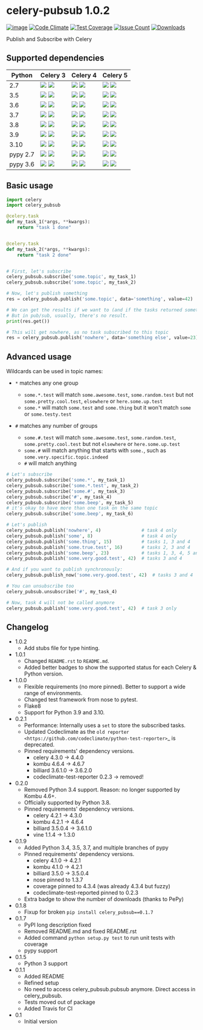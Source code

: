 # celery-pubsub 1.0.2


[![image](https://travis-ci.org/Mulugruntz/celery-pubsub.svg?branch=master)](https://travis-ci.org/Mulugruntz/celery-pubsub)
[![Code Climate](https://codeclimate.com/github/Mulugruntz/celery-pubsub/badges/gpa.svg)](https://codeclimate.com/github/Mulugruntz/celery-pubsub)
[![Test Coverage](https://codeclimate.com/github/Mulugruntz/celery-pubsub/badges/coverage.svg)](https://codeclimate.com/github/Mulugruntz/celery-pubsub/coverage)
[![Issue Count](https://codeclimate.com/github/Mulugruntz/celery-pubsub/badges/issue_count.svg)](https://codeclimate.com/github/Mulugruntz/celery-pubsub)
[![Downloads](https://pepy.tech/badge/celery-pubsub)](https://pepy.tech/project/celery-pubsub)

Publish and Subscribe with Celery

## Supported dependencies

| Python   | Celery 3                                                              | Celery 4                                                              | Celery 5                                                              |
|----------|-----------------------------------------------------------------------|-----------------------------------------------------------------------|-----------------------------------------------------------------------|
| 2.7      | ![][badge-m_linux_2.7_celery3] ![][badge-t_linux_2.7_celery3]         | ![][badge-m_linux_2.7_celery4] ![][badge-t_linux_2.7_celery4]         | ![][badge-m_linux_2.7_celery5] ![][badge-t_linux_2.7_celery5]         |
| 3.5      | ![][badge-m_linux_3.5_celery3] ![][badge-t_linux_3.5_celery3]         | ![][badge-m_linux_3.5_celery4] ![][badge-t_linux_3.5_celery4]         | ![][badge-m_linux_3.5_celery5] ![][badge-t_linux_3.5_celery5]         |
| 3.6      | ![][badge-m_linux_3.6_celery3] ![][badge-t_linux_3.6_celery3]         | ![][badge-m_linux_3.6_celery4] ![][badge-t_linux_3.6_celery4]         | ![][badge-m_linux_3.6_celery5] ![][badge-t_linux_3.6_celery5]         |
| 3.7      | ![][badge-m_linux_3.7_celery3] ![][badge-t_linux_3.7_celery3]         | ![][badge-m_linux_3.7_celery4] ![][badge-t_linux_3.7_celery4]         | ![][badge-m_linux_3.7_celery5] ![][badge-t_linux_3.7_celery5]         |
| 3.8      | ![][badge-m_linux_3.8_celery3] ![][badge-t_linux_3.8_celery3]         | ![][badge-m_linux_3.8_celery4] ![][badge-t_linux_3.8_celery4]         | ![][badge-m_linux_3.8_celery5] ![][badge-t_linux_3.8_celery5]         |
| 3.9      | ![][badge-m_linux_3.9_celery3] ![][badge-t_linux_3.9_celery3]         | ![][badge-m_linux_3.9_celery4] ![][badge-t_linux_3.9_celery4]         | ![][badge-m_linux_3.9_celery5] ![][badge-t_linux_3.9_celery5]         |
| 3.10     | ![][badge-m_linux_3.10_celery3] ![][badge-t_linux_3.10_celery3]       | ![][badge-m_linux_3.10_celery4] ![][badge-t_linux_3.10_celery4]       | ![][badge-m_linux_3.10_celery5] ![][badge-t_linux_3.10_celery5]       |
| pypy 2.7 | ![][badge-m_linux_pypy2.7_celery3] ![][badge-t_linux_pypy2.7_celery3] | ![][badge-m_linux_pypy2.7_celery4] ![][badge-t_linux_pypy2.7_celery4] | ![][badge-m_linux_pypy2.7_celery5] ![][badge-t_linux_pypy2.7_celery5] |
| pypy 3.6 | ![][badge-m_linux_pypy3.6_celery3] ![][badge-t_linux_pypy3.6_celery3] | ![][badge-m_linux_pypy3.6_celery4] ![][badge-t_linux_pypy3.6_celery4] | ![][badge-m_linux_pypy3.6_celery5] ![][badge-t_linux_pypy3.6_celery5] |


## Basic usage

```python
import celery
import celery_pubsub

@celery.task
def my_task_1(*args, **kwargs):
    return "task 1 done"


@celery.task
def my_task_2(*args, **kwargs):
    return "task 2 done"


# First, let's subscribe
celery_pubsub.subscribe('some.topic', my_task_1)
celery_pubsub.subscribe('some.topic', my_task_2)

# Now, let's publish something
res = celery_pubsub.publish('some.topic', data='something', value=42)

# We can get the results if we want to (and if the tasks returned something)
# But in pub/sub, usually, there's no result.
print(res.get())

# This will get nowhere, as no task subscribed to this topic
res = celery_pubsub.publish('nowhere', data='something else', value=23)
```

## Advanced usage

Wildcards can be used in topic names:

* ``*`` matches any one group
   * ``some.*.test`` will match ``some.awesome.test``, ``some.random.test``
     but not ``some.pretty.cool.test``, ``elsewhere`` or ``here.some.up.test``
   * ``some.*`` will match ``some.test`` and ``some.thing`` but it won't
     match ``some`` or ``some.testy.test``

* ``#`` matches any number of groups
   * ``some.#.test`` will match ``some.awesome.test``, ``some.random.test``,
     ``some.pretty.cool.test`` but not ``elsewhere`` or ``here.some.up.test``
   * ``some.#`` will match anything that starts with ``some.``, such as
     ``some.very.specific.topic.indeed``
   * ``#`` will match anything

```python
# Let's subscribe
celery_pubsub.subscribe('some.*', my_task_1)
celery_pubsub.subscribe('some.*.test', my_task_2)
celery_pubsub.subscribe('some.#', my_task_3)
celery_pubsub.subscribe('#', my_task_4)
celery_pubsub.subscribe('some.beep', my_task_5)
# it's okay to have more than one task on the same topic
celery_pubsub.subscribe('some.beep', my_task_6)

# Let's publish
celery_pubsub.publish('nowhere', 4)               # task 4 only
celery_pubsub.publish('some', 8)                  # task 4 only
celery_pubsub.publish('some.thing', 15)           # tasks 1, 3 and 4
celery_pubsub.publish('some.true.test', 16)       # tasks 2, 3 and 4
celery_pubsub.publish('some.beep', 23)            # tasks 1, 3, 4, 5 and 6
celery_pubsub.publish('some.very.good.test', 42)  # tasks 3 and 4

# And if you want to publish synchronously:
celery_pubsub.publish_now('some.very.good.test', 42)  # tasks 3 and 4

# You can unsubscribe too
celery_pubsub.unsubscribe('#', my_task_4)

# Now, task 4 will not be called anymore
celery_pubsub.publish('some.very.good.test', 42)  # task 3 only
```

## Changelog

* 1.0.2
    * Add stubs file for type hinting.
* 1.0.1
    * Changed `README.rst` to `README.md`.
    * Added better badges to show the supported status for each Celery & Python version. 
* 1.0.0
    * Flexible requirements (no more pinned). Better to support a wide range of environments.
    * Changed test framework from nose to pytest.
    * Flake8
    * Support for Python 3.9 and 3.10.
* 0.2.1
    * Performance: Internally uses a ``set`` to store the subscribed tasks.
    * Updated Codeclimate as the `old reporter <https://github.com/codeclimate/python-test-reporter>`_ is deprecated.
    * Pinned requirements' dependency versions.
        * celery 4.3.0 -> 4.4.0
        * kombu 4.6.4 -> 4.6.7
        * billiard 3.6.1.0 -> 3.6.2.0
        * codeclimate-test-reporter 0.2.3 -> removed!
* 0.2.0
    * Removed Python 3.4 support. Reason: no longer supported by Kombu 4.6+.
    * Officially supported by Python 3.8.
    * Pinned requirements' dependency versions.
        * celery 4.2.1 -> 4.3.0
        * kombu 4.2.1 -> 4.6.4
        * billiard 3.5.0.4 -> 3.6.1.0
        * vine 1.1.4 -> 1.3.0
* 0.1.9
    * Added Python 3.4, 3.5, 3.7, and multiple branches of pypy
    * Pinned requirements' dependency versions.
        * celery 4.1.0 -> 4.2.1
        * kombu 4.1.0 -> 4.2.1
        * billiard 3.5.0 -> 3.5.0.4
        * nose pinned to 1.3.7
        * coverage pinned to 4.3.4 (was already 4.3.4 but fuzzy)
        * codeclimate-test-reported pinned to 0.2.3
    * Extra badge to show the number of downloads (thanks to PePy)
* 0.1.8
    * Fixup for broken ``pip install celery_pubsub==0.1.7``
* 0.1.7
    * PyPI long description fixed
    * Removed README.md and fixed README.rst
    * Added command ``python setup.py test`` to run unit tests with coverage
    * pypy support
* 0.1.5
    * Python 3 support
* 0.1.1
    * Added README
    * Refined setup
    * No need to access celery_pubsub.pubsub anymore. Direct access in celery_pubsub.
    * Tests moved out of package
    * Added Travis for CI
* 0.1
    * Initial version

[//]: # (Badges)
[//]: # (Status in master)
[badge-m_linux_2.7_celery3]: https://byob.yarr.is/Mulugruntz/celery-pubsub/m_linux_2.7_celery3/shields
[badge-m_linux_2.7_celery4]: https://byob.yarr.is/Mulugruntz/celery-pubsub/m_linux_2.7_celery4/shields
[badge-m_linux_2.7_celery5]: https://byob.yarr.is/Mulugruntz/celery-pubsub/m_linux_2.7_celery5/shields

[badge-m_linux_3.4_celery3]: https://byob.yarr.is/Mulugruntz/celery-pubsub/m_linux_3.4_celery3/shields
[badge-m_linux_3.4_celery4]: https://byob.yarr.is/Mulugruntz/celery-pubsub/m_linux_3.4_celery4/shields
[badge-m_linux_3.4_celery5]: https://byob.yarr.is/Mulugruntz/celery-pubsub/m_linux_3.4_celery5/shields

[badge-m_linux_3.5_celery3]: https://byob.yarr.is/Mulugruntz/celery-pubsub/m_linux_3.5_celery3/shields
[badge-m_linux_3.5_celery4]: https://byob.yarr.is/Mulugruntz/celery-pubsub/m_linux_3.5_celery4/shields
[badge-m_linux_3.5_celery5]: https://byob.yarr.is/Mulugruntz/celery-pubsub/m_linux_3.5_celery5/shields

[badge-m_linux_3.6_celery3]: https://byob.yarr.is/Mulugruntz/celery-pubsub/m_linux_3.6_celery3/shields
[badge-m_linux_3.6_celery4]: https://byob.yarr.is/Mulugruntz/celery-pubsub/m_linux_3.6_celery4/shields
[badge-m_linux_3.6_celery5]: https://byob.yarr.is/Mulugruntz/celery-pubsub/m_linux_3.6_celery5/shields

[badge-m_linux_3.7_celery3]: https://byob.yarr.is/Mulugruntz/celery-pubsub/m_linux_3.7_celery3/shields
[badge-m_linux_3.7_celery4]: https://byob.yarr.is/Mulugruntz/celery-pubsub/m_linux_3.7_celery4/shields
[badge-m_linux_3.7_celery5]: https://byob.yarr.is/Mulugruntz/celery-pubsub/m_linux_3.7_celery5/shields

[badge-m_linux_3.8_celery3]: https://byob.yarr.is/Mulugruntz/celery-pubsub/m_linux_3.8_celery3/shields
[badge-m_linux_3.8_celery4]: https://byob.yarr.is/Mulugruntz/celery-pubsub/m_linux_3.8_celery4/shields
[badge-m_linux_3.8_celery5]: https://byob.yarr.is/Mulugruntz/celery-pubsub/m_linux_3.8_celery5/shields

[badge-m_linux_3.9_celery3]: https://byob.yarr.is/Mulugruntz/celery-pubsub/m_linux_3.9_celery3/shields
[badge-m_linux_3.9_celery4]: https://byob.yarr.is/Mulugruntz/celery-pubsub/m_linux_3.9_celery4/shields
[badge-m_linux_3.9_celery5]: https://byob.yarr.is/Mulugruntz/celery-pubsub/m_linux_3.9_celery5/shields

[badge-m_linux_3.10_celery3]: https://byob.yarr.is/Mulugruntz/celery-pubsub/m_linux_3.10_celery3/shields
[badge-m_linux_3.10_celery4]: https://byob.yarr.is/Mulugruntz/celery-pubsub/m_linux_3.10_celery4/shields
[badge-m_linux_3.10_celery5]: https://byob.yarr.is/Mulugruntz/celery-pubsub/m_linux_3.10_celery5/shields

[badge-m_linux_pypy2.7_celery3]: https://byob.yarr.is/Mulugruntz/celery-pubsub/m_linux_pypy-2.7_celery3/shields
[badge-m_linux_pypy2.7_celery4]: https://byob.yarr.is/Mulugruntz/celery-pubsub/m_linux_pypy-2.7_celery4/shields
[badge-m_linux_pypy2.7_celery5]: https://byob.yarr.is/Mulugruntz/celery-pubsub/m_linux_pypy-2.7_celery5/shields

[badge-m_linux_pypy3.6_celery3]: https://byob.yarr.is/Mulugruntz/celery-pubsub/m_linux_pypy-3.6_celery3/shields
[badge-m_linux_pypy3.6_celery4]: https://byob.yarr.is/Mulugruntz/celery-pubsub/m_linux_pypy-3.6_celery4/shields
[badge-m_linux_pypy3.6_celery5]: https://byob.yarr.is/Mulugruntz/celery-pubsub/m_linux_pypy-3.6_celery5/shields

[//]: # (Status in tagged version)
[badge-t_linux_2.7_celery3]: https://byob.yarr.is/Mulugruntz/celery-pubsub/1.0.2_linux_2.7_celery3/shields
[badge-t_linux_2.7_celery4]: https://byob.yarr.is/Mulugruntz/celery-pubsub/1.0.2_linux_2.7_celery4/shields
[badge-t_linux_2.7_celery5]: https://byob.yarr.is/Mulugruntz/celery-pubsub/1.0.2_linux_2.7_celery5/shields

[badge-t_linux_3.4_celery3]: https://byob.yarr.is/Mulugruntz/celery-pubsub/1.0.2_linux_3.4_celery3/shields
[badge-t_linux_3.4_celery4]: https://byob.yarr.is/Mulugruntz/celery-pubsub/1.0.2_linux_3.4_celery4/shields
[badge-t_linux_3.4_celery5]: https://byob.yarr.is/Mulugruntz/celery-pubsub/1.0.2_linux_3.4_celery5/shields

[badge-t_linux_3.5_celery3]: https://byob.yarr.is/Mulugruntz/celery-pubsub/1.0.2_linux_3.5_celery3/shields
[badge-t_linux_3.5_celery4]: https://byob.yarr.is/Mulugruntz/celery-pubsub/1.0.2_linux_3.5_celery4/shields
[badge-t_linux_3.5_celery5]: https://byob.yarr.is/Mulugruntz/celery-pubsub/1.0.2_linux_3.5_celery5/shields

[badge-t_linux_3.6_celery3]: https://byob.yarr.is/Mulugruntz/celery-pubsub/1.0.2_linux_3.6_celery3/shields
[badge-t_linux_3.6_celery4]: https://byob.yarr.is/Mulugruntz/celery-pubsub/1.0.2_linux_3.6_celery4/shields
[badge-t_linux_3.6_celery5]: https://byob.yarr.is/Mulugruntz/celery-pubsub/1.0.2_linux_3.6_celery5/shields

[badge-t_linux_3.7_celery3]: https://byob.yarr.is/Mulugruntz/celery-pubsub/1.0.2_linux_3.7_celery3/shields
[badge-t_linux_3.7_celery4]: https://byob.yarr.is/Mulugruntz/celery-pubsub/1.0.2_linux_3.7_celery4/shields
[badge-t_linux_3.7_celery5]: https://byob.yarr.is/Mulugruntz/celery-pubsub/1.0.2_linux_3.7_celery5/shields

[badge-t_linux_3.8_celery3]: https://byob.yarr.is/Mulugruntz/celery-pubsub/1.0.2_linux_3.8_celery3/shields
[badge-t_linux_3.8_celery4]: https://byob.yarr.is/Mulugruntz/celery-pubsub/1.0.2_linux_3.8_celery4/shields
[badge-t_linux_3.8_celery5]: https://byob.yarr.is/Mulugruntz/celery-pubsub/1.0.2_linux_3.8_celery5/shields

[badge-t_linux_3.9_celery3]: https://byob.yarr.is/Mulugruntz/celery-pubsub/1.0.2_linux_3.9_celery3/shields
[badge-t_linux_3.9_celery4]: https://byob.yarr.is/Mulugruntz/celery-pubsub/1.0.2_linux_3.9_celery4/shields
[badge-t_linux_3.9_celery5]: https://byob.yarr.is/Mulugruntz/celery-pubsub/1.0.2_linux_3.9_celery5/shields

[badge-t_linux_3.10_celery3]: https://byob.yarr.is/Mulugruntz/celery-pubsub/1.0.2_linux_3.10_celery3/shields
[badge-t_linux_3.10_celery4]: https://byob.yarr.is/Mulugruntz/celery-pubsub/1.0.2_linux_3.10_celery4/shields
[badge-t_linux_3.10_celery5]: https://byob.yarr.is/Mulugruntz/celery-pubsub/1.0.2_linux_3.10_celery5/shields

[badge-t_linux_pypy2.7_celery3]: https://byob.yarr.is/Mulugruntz/celery-pubsub/1.0.2_linux_pypy-2.7_celery3/shields
[badge-t_linux_pypy2.7_celery4]: https://byob.yarr.is/Mulugruntz/celery-pubsub/1.0.2_linux_pypy-2.7_celery4/shields
[badge-t_linux_pypy2.7_celery5]: https://byob.yarr.is/Mulugruntz/celery-pubsub/1.0.2_linux_pypy-2.7_celery5/shields

[badge-t_linux_pypy3.6_celery3]: https://byob.yarr.is/Mulugruntz/celery-pubsub/1.0.2_linux_pypy-3.6_celery3/shields
[badge-t_linux_pypy3.6_celery4]: https://byob.yarr.is/Mulugruntz/celery-pubsub/1.0.2_linux_pypy-3.6_celery4/shields
[badge-t_linux_pypy3.6_celery5]: https://byob.yarr.is/Mulugruntz/celery-pubsub/1.0.2_linux_pypy-3.6_celery5/shields
